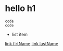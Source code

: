 # hello h1


```code
code
code
```
* list item


[link  firtName](https://github.com/aron1988/example/blob/master/firstname.html)
[link lastName](https://github.com/aron1988/example/blob/master/lastname.html)
